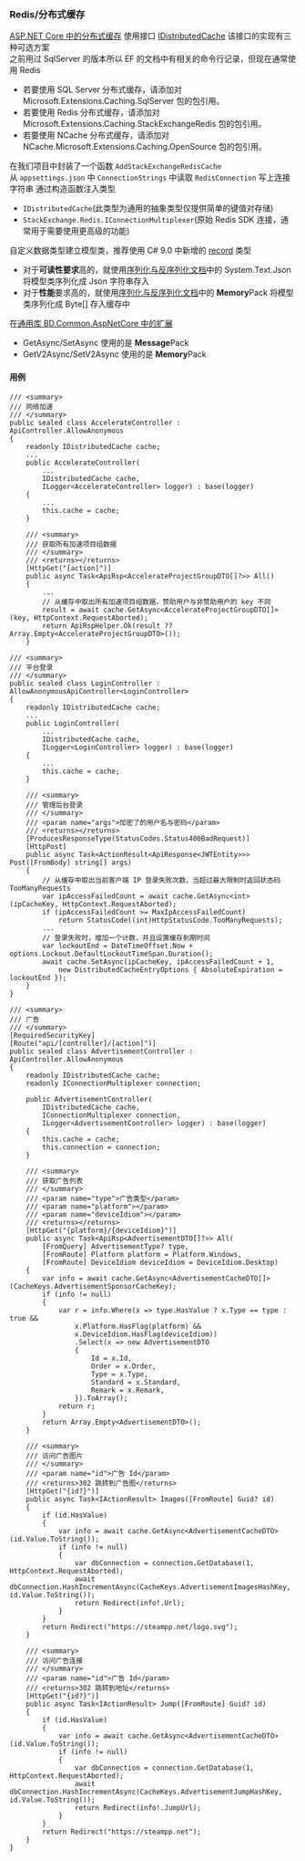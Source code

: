 ### Redis/分布式缓存

[ASP.NET Core 中的分布式缓存](https://learn.microsoft.com/zh-cn/aspnet/core/performance/caching/distributed)
使用接口 [IDistributedCache](https://learn.microsoft.com/zh-cn/dotnet/api/microsoft.extensions.caching.distributed.idistributedcache) 该接口的实现有三种可选方案  
之前用过 SqlServer 的版本所以 EF 的文档中有相关的命令行记录，但现在通常使用 Redis

- 若要使用 SQL Server 分布式缓存，请添加对 Microsoft.Extensions.Caching.SqlServer 包的包引用。
- 若要使用 Redis 分布式缓存，请添加对 Microsoft.Extensions.Caching.StackExchangeRedis 包的包引用。
- 若要使用 NCache 分布式缓存，请添加对 NCache.Microsoft.Extensions.Caching.OpenSource 包的包引用。

在我们项目中封装了一个函数 ```AddStackExchangeRedisCache```  
从 ```appsettings.json``` 中 ```ConnectionStrings``` 中读取 ```RedisConnection``` 写上连接字符串 
通过构造函数注入类型 
- ```IDistributedCache```(此类型为通用的抽象类型仅提供简单的键值对存储) 
- ```StackExchange.Redis.IConnectionMultiplexer```(原始 Redis SDK 连接，通常用于需要使用更高级的功能)

自定义数据类型建立模型类，推荐使用 C# 9.0 中新增的 [record](https://learn.microsoft.com/zh-cn/dotnet/csharp/language-reference/builtin-types/record) 类型  
- 对于**可读性要求**高的，就使用[序列化与反序列化文档](./Serializable-And-Deserialize.md)中的 System.Text.Json 将模型类序列化成 Json 字符串存入  
- 对于**性能**要求高的，就使用[序列化与反序列化文档](./Serializable-And-Deserialize.md)中的 **Memory**Pack 将模型类序列化成 Byte[] 存入缓存中  

在[通用库 BD.Common.AspNetCore 中的扩展](https://github.com/BeyondDimension/Common/blob/1.23.10309.12315/src/BD.Common.AspNetCore/Extensions/CacheExtensions.cs)  
- GetAsync/SetAsync 使用的是 **Message**Pack
- GetV2Async/SetV2Async 使用的是 **Memory**Pack

#### 用例
```
/// <summary>
/// 网络加速
/// </summary>
public sealed class AccelerateController : ApiController.AllowAnonymous
{
    readonly IDistributedCache cache;
    ...
    public AccelerateController(
        ...
        IDistributedCache cache,
        ILogger<AccelerateController> logger) : base(logger)
    {
        ...
        this.cache = cache;
    }

    /// <summary>
    /// 获取所有加速项目组数据
    /// </summary>
    /// <returns></returns>
    [HttpGet("[action]")]
    public async Task<ApiRsp<AccelerateProjectGroupDTO[]?>> All()
    {
        ...
        // 从缓存中取出所有加速项目组数据，赞助用户与非赞助用户的 key 不同
        result = await cache.GetAsync<AccelerateProjectGroupDTO[]>(key, HttpContext.RequestAborted);
        return ApiRspHelper.Ok(result ?? Array.Empty<AccelerateProjectGroupDTO>());
    }
```

```
/// <summary>
/// 平台登录
/// </summary>
public sealed class LoginController : AllowAnonymousApiController<LoginController>
{
    readonly IDistributedCache cache;
    ...
    public LoginController(
        ...
        IDistributedCache cache,
        ILogger<LoginController> logger) : base(logger)
    {
        ...
        this.cache = cache;
    }

    /// <summary>
    /// 管理后台登录
    /// </summary>
    /// <param name="args">加密了的用户名与密码</param>
    /// <returns></returns>
    [ProducesResponseType(StatusCodes.Status400BadRequest)]
    [HttpPost]
    public async Task<ActionResult<ApiResponse<JWTEntity>>> Post([FromBody] string[] args)
    {
        // 从缓存中取出当前客户端 IP 登录失败次数，当超过最大限制时返回状态码 TooManyRequests
        var ipAccessFailedCount = await cache.GetAsync<int>(ipCacheKey, HttpContext.RequestAborted);
        if (ipAccessFailedCount >= MaxIpAccessFailedCount)
            return StatusCode((int)HttpStatusCode.TooManyRequests);
        ...
        // 登录失败时，增加一个计数，并且设置缓存到期时间
        var lockoutEnd = DateTimeOffset.Now + options.Lockout.DefaultLockoutTimeSpan.Duration();
        await cache.SetAsync(ipCacheKey, ipAccessFailedCount + 1,
            new DistributedCacheEntryOptions { AbsoluteExpiration = lockoutEnd });
    }
}
```

```
/// <summary>
/// 广告
/// </summary>
[RequiredSecurityKey]
[Route("api/[controller]/[action]")]
public sealed class AdvertisementController : ApiController.AllowAnonymous
{
    readonly IDistributedCache cache;
    readonly IConnectionMultiplexer connection;

    public AdvertisementController(
        IDistributedCache cache,
        IConnectionMultiplexer connection,
        ILogger<AdvertisementController> logger) : base(logger)
    {
        this.cache = cache;
        this.connection = connection;
    }

    /// <summary>
    /// 获取广告列表
    /// </summary>
    /// <param name="type">广告类型</param>
    /// <param name="platform"></param>
    /// <param name="deviceIdiom"></param>
    /// <returns></returns>
    [HttpGet("{platform}/{deviceIdiom}")]
    public async Task<ApiRsp<AdvertisementDTO[]?>> All(
        [FromQuery] AdvertisementType? type,
        [FromRoute] Platform platform = Platform.Windows,
        [FromRoute] DeviceIdiom deviceIdiom = DeviceIdiom.Desktop)
    {
        var info = await cache.GetAsync<AdvertisementCacheDTO[]>(CacheKeys.AdvertisementSponsorCacheKey);
        if (info != null)
        {
            var r = info.Where(x => type.HasValue ? x.Type == type : true &&
                x.Platform.HasFlag(platform) &&
                x.DeviceIdiom.HasFlag(deviceIdiom))
                .Select(x => new AdvertisementDTO
                {
                    Id = x.Id,
                    Order = x.Order,
                    Type = x.Type,
                    Standard = x.Standard,
                    Remark = x.Remark,
                }).ToArray();
            return r;
        }
        return Array.Empty<AdvertisementDTO>();
    }

    /// <summary>
    /// 访问广告图片
    /// </summary>
    /// <param name="id">广告 Id</param>
    /// <returns>302 跳转到广告图</returns>
    [HttpGet("{id?}")]
    public async Task<IActionResult> Images([FromRoute] Guid? id)
    {
        if (id.HasValue)
        {
            var info = await cache.GetAsync<AdvertisementCacheDTO>(id.Value.ToString());
            if (info != null)
            {
                var dbConnection = connection.GetDatabase(1, HttpContext.RequestAborted);
                await dbConnection.HashIncrementAsync(CacheKeys.AdvertisementImagesHashKey, id.Value.ToString());
                return Redirect(info!.Url);
            }
        }
        return Redirect("https://steampp.net/logo.svg");
    }

    /// <summary>
    /// 访问广告连接
    /// </summary>
    /// <param name="id">广告 Id</param>
    /// <returns>302 跳转到地址</returns>
    [HttpGet("{id?}")]
    public async Task<IActionResult> Jump([FromRoute] Guid? id)
    {
        if (id.HasValue)
        {
            var info = await cache.GetAsync<AdvertisementCacheDTO>(id.Value.ToString());
            if (info != null)
            {
                var dbConnection = connection.GetDatabase(1, HttpContext.RequestAborted);
                await dbConnection.HashIncrementAsync(CacheKeys.AdvertisementJumpHashKey, id.Value.ToString());
                return Redirect(info!.JumpUrl);
            }
        }
        return Redirect("https://steampp.net");
    }
}
```